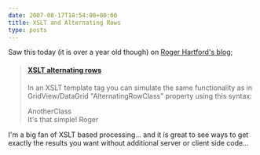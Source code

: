 ```yaml
---
date: 2007-08-17T18:54:00+00:00
title: XSLT and Alternating Rows
type: posts
---
```

Saw this today (it is over a year old though) on [Roger Hartford's blog](https://blogs.dev.bayshoresolutions.com/roger/default.aspx);

> #### [XSLT alternating rows](https://blogs.dev.bayshoresolutions.com/roger/archive/2006/07/31/4008.aspx)
>
> In an XSLT template tag you can simulate the same functionality as in  GridView/DataGrid "AlternatingRowClass" property using this syntax:
> <div class="MyClass">
>     <xsl:if test="position() mod 2 != 1">
>         <xsl:attribute  name="class">AnotherClass</xsl:attribute>
>     </xsl:if>
> </div>
> It's that simple!
> Roger

I'm a big fan of XSLT based processing... and it is great to see ways to get exactly the results you want without additional server or client side code...
